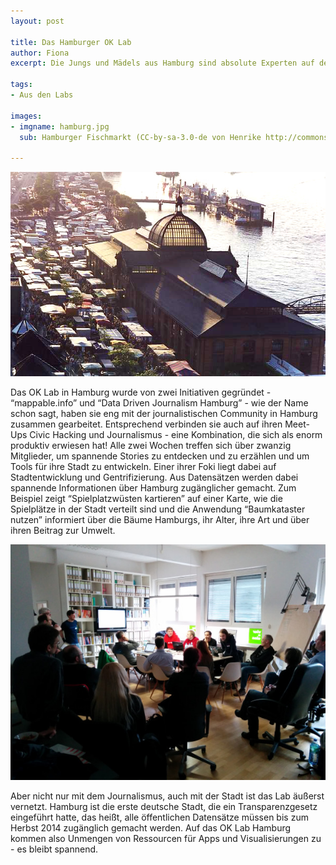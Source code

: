 ```yaml
---
layout: post

title: Das Hamburger OK Lab
author: Fiona
excerpt: Die Jungs und Mädels aus Hamburg sind absolute Experten auf dem Gebiet der Datenvisualisierung und unheimlich gut vernetzt. Wir wollen sie näher vorstellen...

tags: 
- Aus den Labs

images:
- imgname: hamburg.jpg
  sub: Hamburger Fischmarkt (CC-by-sa-3.0-de von Henrike http://commons.wikimedia.org/wiki/User:Hendrike)

---
```

![hamburg](/assets/blog/lab_profiles/hamburg.jpg)

Das OK Lab in Hamburg wurde von zwei Initiativen gegründet - “mappable.info” und “Data Driven Journalism Hamburg” - wie der Name schon sagt, haben sie eng mit der journalistischen Community in Hamburg zusammen gearbeitet. Entsprechend verbinden sie auch auf ihren Meet-Ups Civic Hacking und Journalismus - eine Kombination, die sich als enorm produktiv erwiesen hat!
Alle zwei Wochen treffen sich über zwanzig Mitglieder, um spannende Stories zu entdecken und zu erzählen und um Tools für ihre Stadt zu entwickeln. Einer ihrer Foki liegt dabei auf Stadtentwicklung und Gentrifizierung. Aus Datensätzen werden dabei spannende Informationen über Hamburg zugänglicher gemacht. Zum Beispiel zeigt “Spielplatzwüsten kartieren” auf einer Karte, wie die Spielplätze in der Stadt verteilt sind und die Anwendung “Baumkataster nutzen” informiert über die Bäume Hamburgs, ihr Alter, ihre Art und über ihren Beitrag zur Umwelt. 

![Beim Open Data Day 2014 in Hamburg](/assets/blog/lab_profiles/hamburg_2.jpg)

Aber nicht nur mit dem Journalismus, auch mit der Stadt ist das Lab äußerst vernetzt. Hamburg ist die erste deutsche Stadt, die ein Transparenzgesetz eingeführt hatte, das heißt, alle öffentlichen Datensätze müssen bis zum Herbst 2014 zugänglich gemacht werden. Auf das OK Lab Hamburg kommen also Unmengen von Ressourcen für Apps und Visualisierungen zu - es bleibt spannend.
